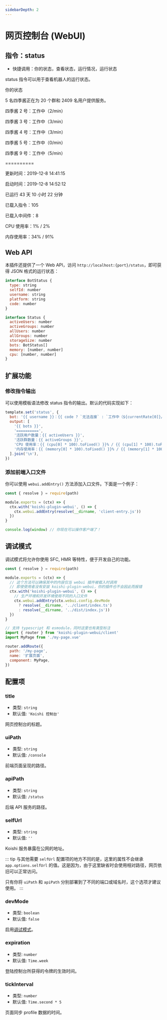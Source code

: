 ```yaml
---
sidebarDepth: 2
---
```


# 网页控制台 (WebUI)

## 指令：status

- 快捷调用：你的状态，查看状态，运行情况，运行状态

status 指令可以用于查看机器人的运行状态。

<panel-view title="聊天记录">
<chat-message nickname="Alice" color="#cc0066">你的状态</chat-message>
<chat-message nickname="Koishi" avatar="/koishi.png">
<p>5 名四季酱正在为 20 个群和 2409 名用户提供服务。</p>
<p>四季酱 2 号：工作中（2/min）</p>
<p>四季酱 3 号：工作中（3/min）</p>
<p>四季酱 4 号：工作中（3/min）</p>
<p>四季酱 5 号：工作中（0/min）</p>
<p>四季酱 9 号：工作中（5/min）</p>
<p>==========</p>
<p>更新时间：2019-12-8 14:41:15</p>
<p>启动时间：2019-12-8 14:52:12</p>
<p>已运行 43 天 10 小时 22 分钟</p>
<p>已载入指令：105</p>
<p>已载入中间件：8</p>
<p>CPU 使用率：1% / 2%</p>
<p>内存使用率：34% / 91%</p>
</chat-message>
</panel-view>

## Web API

本插件还提供了一个 Web API，访问 `http://localhost:{port}/status`，即可获得 JSON 格式的运行状态：

```js
interface BotStatus {
  type: string
  selfId: number
  username: string
  platform: string
  code: number
}

interface Status {
  activeUsers: number
  activeGroups: number
  allUsers: number
  allGroups: number
  storageSize: number
  bots: BotStatus[]
  memory: [number, number]
  cpu: [number, number]
}
```

## 扩展功能

### 修改指令输出

可以使用模板语法修改 status 指令的输出。默认的代码实现如下：

<div v-pre>

```js
template.set('status', {
  bot: '{{ username }}：{{ code ? `无法连接` : `工作中（${currentRate[0]}/min）` }}',
  output: [
    '{{ bots }}',
    '==========',
    '活跃用户数量：{{ activeUsers }}',
    '活跃群数量：{{ activeGroups }}',
    'CPU 使用率：{{ (cpu[0] * 100).toFixed() }}% / {{ (cpu[1] * 100).toFixed() }}%',
    '内存使用率：{{ (memory[0] * 100).toFixed() }}% / {{ (memory[1] * 100).toFixed() }}%',
  ].join('\n'),
})
```
</div>

### 添加前端入口文件

你可以使用 `webui.addEntry()` 方法添加入口文件。下面是一个例子：

```js my-plugin.js
const { resolve } = require(path)

module.exports = (ctx) => {
  ctx.with('koishi-plugin-webui', () => {
    ctx.webui.addEntry(resolve(__dirname, 'client-entry.js'))
  })
}
```

```js client-entry.js
console.log(window) // 你现在可以操作客户端了！
```

## 调试模式 <Badge text="beta" type="warning"/>

调试模式将允许你使用 SFC, HMR 等特性，便于开发自己的功能。

```js src/index.js
const { resolve } = require(path)

module.exports = (ctx) => {
  // 这个方法可以确保其中的内容仅当 webui 插件被载入时调用
  // 即使使用者没有安装 koishi-plugin-webui，你的插件也不会因此而报错
  ctx.with('koishi-plugin-webui', () => {
    // 生产环境和开发环境使用不同的入口文件
    ctx.webui.addEntry(ctx.webui.config.devMode
      ? resolve(__dirname, '../client/index.ts')
      : resolve(__dirname, '../dist/index.js'))
  })
}
```

```js client/index.ts
// 支持 typescript 和 esmodule，同时这里也有类型标注
import { router } from 'koishi-plugin-webui/client'
import MyPage from './my-page.vue'

router.addRoute({
  path: '/my-page',
  name: '扩展页面',
  component: MyPage,
})
```

## 配置项

### title

- 类型: `string`
- 默认值: `'Koishi 控制台'`

网页控制台的标题。

### uiPath

- 类型: `string`
- 默认值: `/console`

前端页面呈现的路径。

### apiPath

- 类型: `string`
- 默认值: `/status`

后端 API 服务的路径。

### selfUrl

- 类型: `string`
- 默认值: `''`

Koishi 服务暴露在公网的地址。

::: tip
与其他需要 `selfUrl` 配置项的地方不同的是，这里的属性不会继承 `app.options.selfUrl` 的值。这是因为，由于这里缺省时会使用相对路径，网页依旧可以正常访问。

只有你将 `uiPath` 和 `apiPath` 分别部署到了不同的端口或域名时，这个选项才建议使用。
:::

### devMode

- 类型: `boolean`
- 默认值: `false`

启用[调试模式](#调试模式)。

### expiration

- 类型: `number`
- 默认值: `Time.week`

登陆控制台所获得的令牌的生效时间。

### tickInterval

- 类型: `number`
- 默认值: `Time.second * 5`

页面同步 profile 数据的时间。
